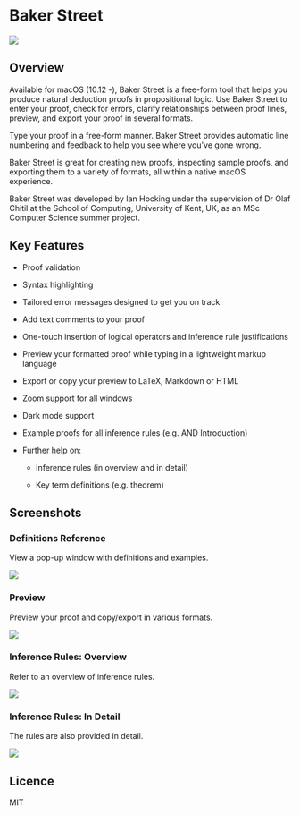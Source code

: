 # Baker Street

![](Screenshots/windowPlusAdvice.png)

## Overview

Available for macOS (10.12 -), Baker Street is a free-form tool that helps you produce 
natural deduction proofs in propositional logic. Use Baker Street to enter your proof, 
check for errors, clarify relationships between proof lines, preview, and export your proof 
in several formats.

Type your proof in a free-form manner. Baker Street provides automatic line
numbering and feedback to help you see where you've gone wrong.

Baker Street is great for creating new proofs, inspecting sample proofs, and
exporting them to a variety of formats, all within a native macOS experience.

Baker Street was developed by Ian Hocking under the supervision of Dr Olaf Chitil at the
School of Computing, University of Kent, UK, as an MSc Computer Science summer project.

## Key Features

- Proof validation

- Syntax highlighting

- Tailored error messages designed to get you on track

- Add text comments to your proof

- One-touch insertion of logical operators and inference rule justifications

- Preview your formatted proof while typing in a lightweight markup language

- Export or copy your preview to LaTeX, Markdown or HTML

- Zoom support for all windows

- Dark mode support

- Example proofs for all inference rules (e.g. AND Introduction)

- Further help on:

  - Inference rules (in overview and in detail)

  - Key term definitions (e.g. theorem)

## Screenshots

### Definitions Reference

View a pop-up window with definitions and examples.

![](Screenshots/definitions.png)

### Preview

Preview your proof and copy/export in various formats.

![](Screenshots/preview.png)

### Inference Rules: Overview

Refer to an overview of inference rules.

![](Screenshots/rulesOverview.png)

### Inference Rules: In Detail

The rules are also provided in detail.

![](Screenshots/rulesInDetail.png)

## Licence

MIT
